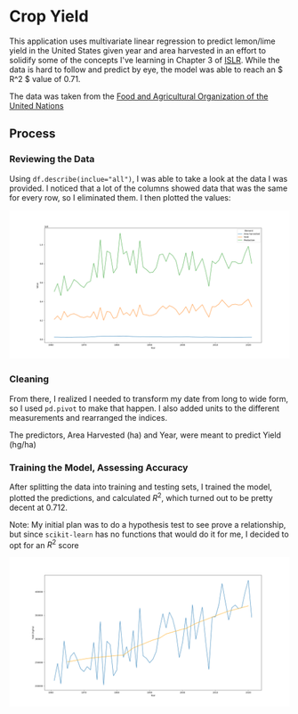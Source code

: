 # Crop Yield
This application uses multivariate linear regression to predict lemon/lime yield in the United States given year and area harvested in an effort to solidify some of the concepts I've learning in Chapter 3 of [ISLR](https://www.statlearning.com/). While the data is hard to follow and predict by eye, the model was able to reach an $ R^2 $ value of 0.71. 

The data was taken from the [Food and Agricultural Organization of the United Nations](https://www.fao.org/faostat/en/#data/QCL)

## Process
### Reviewing the Data
Using `df.describe(inclue="all")`, I was able to take a look at the data I was provided. I noticed that a lot of the columns showed data that was the same for every row, so I eliminated them. I then plotted the values:

![Multi LinePlot](plots/multi_lineplot.png)

### Cleaning
From there, I realized I needed to transform my date from long to wide form, so I used `pd.pivot` to make that happen. I also added units to the different measurements and rearranged the indices. 

The predictors, Area Harvested (ha) and Year, were meant to predict Yield (hg/ha)

### Training the Model, Assessing Accuracy
After splitting the data into training and testing sets, I trained the model, plotted the predictions, and calculated $R^2$, which turned out to be pretty decent at 0.712.

Note: My initial plan was to do a hypothesis test to see prove a relationship, but since `scikit-learn` has no functions that would do it for me, I decided to opt for an $R^2$ score

![Comparison](plots/comparison.png)

